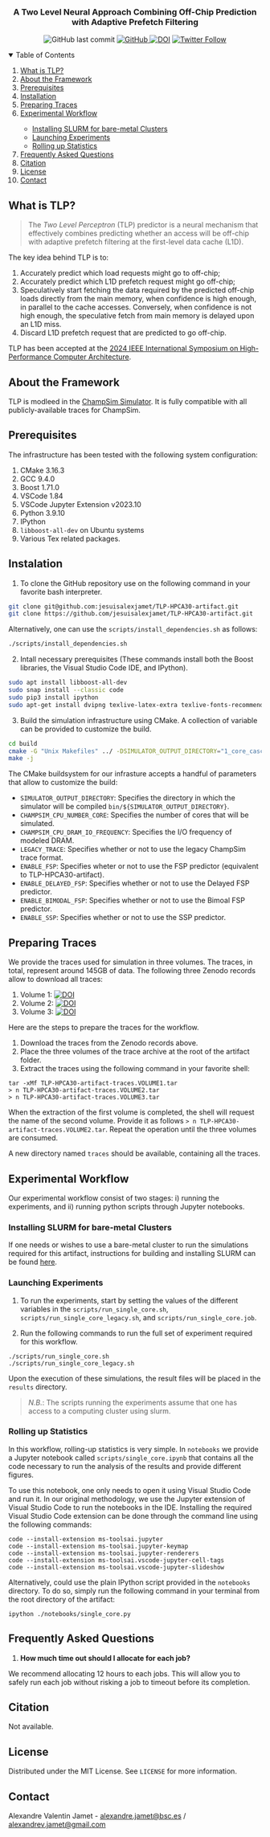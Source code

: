 <p align="center">
  <h3 align="center">A Two Level Neural Approach Combining Off-Chip Prediction with Adaptive Prefetch Filtering</h3>
</p>

<p align="center">
<img alt="GitHub last commit" src="https://img.shields.io/github/last-commit/jesuisalexjamet/TLP-HPCA30-artifact" />
  <a href="https://github.com/jesuisalexjamet/TLP-HPCA30-artifact/blob/main/LICENSE">
      <img alt="GitHub" src="https://img.shields.io/badge/License-MIT-yellow.svg" />
  </a>
  <a href="https://doi.org/10.5281/zenodo.10100304"><img src="https://zenodo.org/badge/DOI/10.5281/zenodo.10100304.svg" alt="DOI"></a>
  <a href="https://twitter.com/intent/follow?screen_name=jesuisalexjamet">
  <img src="https://img.shields.io/twitter/follow/jesuisalexjamet" alt="Twitter Follow" /></a>
</p>

<details open="open">
  <summary>Table of Contents</summary>
  <ol>
    <li><a href="#what-is-tlp">What is TLP?</a></li>
    <li><a href="#about-the-framework">About the Framework</a></li>
    <li><a href="#prerequisites">Prerequisites</a></li>
    <li><a href="#installation">Installation</a></li>
    <li><a href="#preparing-traces">Preparing Traces</a></li>
    <li><a href="#experimental-workflow">Experimental Workflow</a></li>
      <ul>
        <li><a href="#installing-slurm-for-bare-metal-clusters">Installing SLURM for bare-metal Clusters</a></li>
        <li><a href="#launching-experiments">Launching Experiments</a></li>
        <li><a href="#rolling-up-statistics">Rolling up Statistics</a></li>
      </ul>
    </li>
    <!-- <li><a href="#brief-code-walkthrough">Brief Code Walkthrough</a></li> -->
    <li><a href="#frequently-asked-questions">Frequently Asked Questions</a></li>
    <li><a href="#citation">Citation</a></li>
    <li><a href="#license">License</a></li>
    <li><a href="#contact">Contact</a></li>
    <!-- <li><a href="#acknowledgments">Acknowledgments</a></li> -->
  </ol>
</details>

## What is TLP?

> The *Two Level Perceptron* (TLP) predictor is a neural mechanism that
effectively combines predicting whether an access will be off-chip
with adaptive prefetch filtering at the first-level data cache (L1D).

The key idea behind TLP is to: 
 1. Accurately predict which load requests might go to off-chip;
 2. Accurately predict which L1D prefetch request might go off-chip;
 3. Speculatively start fetching the data required by the predicted off-chip loads directly from the main memory, when confidence is high enough, in parallel to the cache accesses. Conversely, when confidence is not high enough, the speculative fetch from main memory is delayed upon an L1D miss.
 4. Discard L1D prefetch request that are predicted to go off-chip.

TLP has been accepted at the [2024 IEEE International Symposium on High-Performance Computer Architecture](https://hpca-conf.org/2024/).

## About the Framework

TLP is modleed in the [ChampSim Simulator](https://github.com/ChampSim/ChampSim). It is fully compatible with all publicly-available traces for ChampSim.

## Prerequisites

The infrastructure has been tested with the following system configuration:

1. CMake 3.16.3
2. GCC 9.4.0
3. Boost 1.71.0
4. VSCode 1.84
5. VSCode Jupyter Extension v2023.10
6. Python 3.9.10
7. IPython
8. `libboost-all-dev` on Ubuntu systems
9. Various Tex related packages.

## Instalation

1. To clone the GitHub repository use on the following command in your favorite bash interpreter.

  ```bash
  git clone git@github.com:jesuisalexjamet/TLP-HPCA30-artifact.git
  git clone https://github.com/jesuisalexjamet/TLP-HPCA30-artifact.git
  ```

Alternatively, one can use the `scripts/install_dependencies.sh` as follows:

```bash
./scripts/install_dependencies.sh
```

2. Intall necessary prerequisites (These commands install both the Boost libraries, the Visual Studio Code IDE, and IPython).

```bash
sudo apt install libboost-all-dev
sudo snap install --classic code
sudo pip3 install ipython
sudo apt-get install dvipng texlive-latex-extra texlive-fonts-recommended cm-super
```

3. Build the simulation infrastructure using CMake. A collection of variable can be provided to customize the build.

```bash
cd build
cmake -G "Unix Makefiles" ../ -DSIMULATOR_OUTPUT_DIRECTORY="1_core_cascade_lake" -DCHAMPSIM_CPU_NUMBER_CORE=1 -DCHAMPSIM_CPU_DRAM_IO_FREQUENCY=800 -DLEGACY_TRACE=ON -DENABLE_FSP=OFF -DENABLE_DELAYED_FSP=OFF -DENABLE_BIMODAL_FSP=OFF -DENABLE_SSP=OFF
make -j
```

The CMake buildsystem for our infrasture accepts a handful of parameters that allow to customize the build:
- `SIMULATOR_OUTPUT_DIRECTORY`: Specifies the directory in which the simulator will be compiled `bin/${SIMULATOR_OUTPUT_DIRECTORY}`.
- `CHAMPSIM_CPU_NUMBER_CORE`: Specifies the number of cores that will be simulated.
- `CHAMPSIM_CPU_DRAM_IO_FREQUENCY`: Specifies the I/O frequency of modeled DRAM.
- `LEGACY_TRACE`: Specifies whether or not to use the legacy ChampSim trace format.
- `ENABLE_FSP`: Specifies wheter or not to use the FSP predictor (equivalent to TLP-HPCA30-artifact).
- `ENABLE_DELAYED_FSP`: Specifies whether or not to use the Delayed FSP predictor.
- `ENABLE_BIMODAL_FSP`: Specifies whether or not to use the Bimoal FSP predictor.
- `ENABLE_SSP`: Specifies whether or not to use the SSP predictor.

## Preparing Traces

We provide the traces used for simulation in three volumes. The traces, in total, represent around 145GB of data. The following three Zenodo records allow to download all traces:
1. Volume 1: [![DOI](https://zenodo.org/badge/DOI/10.5281/zenodo.10083542.svg)](https://doi.org/10.5281/zenodo.10083542)
2. Volume 2: [![DOI](https://zenodo.org/badge/DOI/10.5281/zenodo.10088347.svg)](https://doi.org/10.5281/zenodo.10088347)
3. Volume 3: [![DOI](https://zenodo.org/badge/DOI/10.5281/zenodo.10088525.svg)](https://doi.org/10.5281/zenodo.10088525)

Here are the steps to prepare the traces for the workflow.

1. Download the traces from the Zenodo records above.
2. Place the three volumes of the trace archive at the root of the artifact folder.
3. Extract the traces using the following command in your favorite shell:
```shell
tar -xMf TLP-HPCA30-artifact-traces.VOLUME1.tar
> n TLP-HPCA30-artifact-traces.VOLUME2.tar
> n TLP-HPCA30-artifact-traces.VOLUME3.tar
```

When the extraction of the first volume is completed, the shell will request the name of the second volume. Provide it as follows `> n TLP-HPCA30-artifact-traces.VOLUME2.tar`. Repeat the operation until the three volumes are consumed.

A new directory named `traces` should be available, containing all the traces.

## Experimental Workflow

Our experimental workflow consist of two stages: i) running the experiments, and ii) running python scripts through Jupyter notebooks.

### Installing SLURM for bare-metal Clusters

If one needs or wishes to use a bare-metal cluster to run the simulations required for this artifact, instructions for building and installing SLURM can be found [here](https://slurm.schedmd.com/quickstart_admin.html#build_install).

### Launching Experiments

1. To run the experiments, start by setting the values of the different variables in the `scripts/run_single_core.sh`, `scripts/run_single_core_legacy.sh`, and `scripts/run_single_core.job`.

2. Run the following commands to run the full set of experiment required for this workflow.

```shell
./scripts/run_single_core.sh
./scripts/run_single_core_legacy.sh
```

Upon the execution of these simulations, the result files will be placed in the `results` directory.

> *N.B.*: The scripts running the experiments assume that one has access to a computing cluster using slurm.

### Rolling up Statistics

In this workflow, rolling-up statistics is very simple. In `notebooks` we provide a Jupyter notebook called `scripts/single_core.ipynb` that contains all the code necessary to run the analysis of the results and provide different figures.

To use this notebook, one only needs to open it using Visual Studio Code and run it. In our original methodology, we use the Jupyter extension of Visual Studio Code to run the notebooks in the IDE. Installing the required Visual Studio Code extension can be done through the command line using the following commands:

```shell
code --install-extension ms-toolsai.jupyter
code --install-extension ms-toolsai.jupyter-keymap
code --install-extension ms-toolsai.jupyter-renderers
code --install-extension ms-toolsai.vscode-jupyter-cell-tags
code --install-extension ms-toolsai.vscode-jupyter-slideshow
```

Alternatively, could use the plain IPython script provided in the `notebooks` directory. To do so, simply run the following command in your terminal from the root directory of the artifact:

```shell
ipython ./notebooks/single_core.py
```

## Frequently Asked Questions

1. **How much time out should I allocate for each job?**

We recommend allocating 12 hours to each jobs. This will allow you to safely run each job without risking a job to timeout before its completion.


## Citation

Not available.

## License
Distributed under the MIT License. See `LICENSE` for more information.

## Contact
Alexandre Valentin Jamet - alexandre.jamet@bsc.es / alexandrev.jamet@gmail.com

<!-- ## Acknowledgments -->